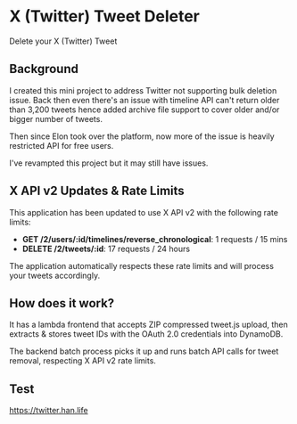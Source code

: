 # X (Twitter) Tweet Deleter

Delete your X (Twitter) Tweet

## Background

I created this mini project to address Twitter not supporting bulk deletion issue. 
Back then even there's an issue with timeline API can't return older than 3,200 tweets hence added archive file support to cover older and/or bigger number of tweets. 

Then since Elon took over the platform, now more of the issue is heavily restricted API for free users.

I've revampted this project but it may still have issues. 

## X API v2 Updates & Rate Limits

This application has been updated to use X API v2 with the following rate limits:
- **GET /2/users/:id/timelines/reverse_chronological**: 1 requests / 15 mins
- **DELETE /2/tweets/:id**: 17 requests / 24 hours

The application automatically respects these rate limits and will process your tweets accordingly.

## How does it work?

It has a lambda frontend that accepts ZIP compressed tweet.js upload, then extracts & stores tweet IDs with the OAuth 2.0 credentials into DynamoDB.

The backend batch process picks it up and runs batch API calls for tweet removal, respecting X API v2 rate limits.

## Test

https://twitter.han.life